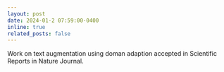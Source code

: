 ```yaml
---
layout: post
date: 2024-01-2 07:59:00-0400
inline: true
related_posts: false
---
```


Work on text augmentation using doman adaption accepted in Scientific Reports in Nature Journal.